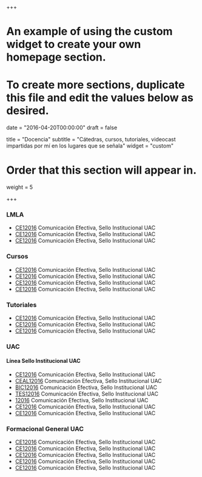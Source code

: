 +++
# An example of using the custom widget to create your own homepage section.
# To create more sections, duplicate this file and edit the values below as desired.

date = "2016-04-20T00:00:00"
draft = false

title = "Docencia"
subtitle = "Cátedras, cursos, tutoriales, videocast impartidas por mí en los lugares que se señala"
widget = "custom"

# Order that this section will appear in.
weight = 5

+++


### LMLA

- [CE12016](/teaching/CE12016) Comunicación Efectiva, Sello Institucional UAC
- [CE12016](/teaching/CE12016) Comunicación Efectiva, Sello Institucional UAC
- [CE12016](/teaching/CE12016) Comunicación Efectiva, Sello Institucional UAC


### Cursos


- [CE12016](/teaching/CE12016) Comunicación Efectiva, Sello Institucional UAC
- [CE12016](/teaching/CE12016) Comunicación Efectiva, Sello Institucional UAC
- [CE12016](/teaching/CE12016) Comunicación Efectiva, Sello Institucional UAC
- [CE12016](/teaching/CE12016) Comunicación Efectiva, Sello Institucional UAC

### Tutoriales


- [CE12016](/teaching/CE12016) Comunicación Efectiva, Sello Institucional UAC
- [CE12016](/teaching/CE12016) Comunicación Efectiva, Sello Institucional UAC
- [CE12016](/teaching/CE12016) Comunicación Efectiva, Sello Institucional UAC


### UAC

#### Línea Sello Institucional UAC

- [CE12016](/teaching/CE12016) Comunicación Efectiva, Sello Institucional UAC
- [CEAL12016](/teaching/CE12016) Comunicación Efectiva, Sello Institucional UAC
- [BIC12016](/teaching/CE12016) Comunicación Efectiva, Sello Institucional UAC
- [TES12016](/teaching/CE12016) Comunicación Efectiva, Sello Institucional UAC
- [12016](/teaching/CE12016) Comunicación Efectiva, Sello Institucional UAC
- [CE12016](/teaching/CE12016) Comunicación Efectiva, Sello Institucional UAC
- [CE12016](/teaching/CE12016) Comunicación Efectiva, Sello Institucional UAC

### Formacional General UAC


- [CE12016](/teaching/CE12016) Comunicación Efectiva, Sello Institucional UAC
- [CE12016](/teaching/CE12016) Comunicación Efectiva, Sello Institucional UAC
- [CE12016](/teaching/CE12016) Comunicación Efectiva, Sello Institucional UAC
- [CE12016](/teaching/CE12016) Comunicación Efectiva, Sello Institucional UAC
- [CE12016](/teaching/CE12016) Comunicación Efectiva, Sello Institucional UAC
